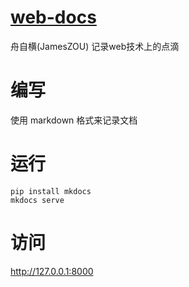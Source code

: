 # [web-docs](docs/index.md)
舟自横(JamesZOU) 记录web技术上的点滴

# 编写
使用 markdown 格式来记录文档

# 运行

```
pip install mkdocs
mkdocs serve
```

# 访问
http://127.0.0.1:8000


